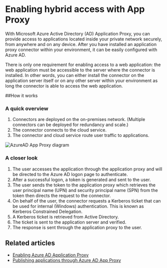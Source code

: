 <properties
    pageTitle="Enabling hybrid access with App Proxy| Microsoft Azure"
    description="Enable access to apps that are running inside your private network from outside your network though Azure Active Directory."
    services="active-directory"
    documentationCenter=""
    authors="femila"
    manager="stevenpo"
    editor=""/>

<tags
    ms.service="active-directory"
    ms.workload="identity"
    ms.tgt_pltfrm="na"
    ms.devlang="na"
    ms.topic="article"
    ms.date="10/16/2015"
    ms.author="femila"/>

# Enabling hybrid access with App Proxy
With Microsoft Azure Active Directory (AD) Application Proxy, you can provide access to applications located inside your private network securely, from anywhere and on any device. After you have installed an application proxy connector within your environment, it can be easily configured with Azure AD.

There is only one requirement for enabling access to a web application: the web application must be accessible to the server where the connector is installed. In other words, you can either install the connector on the application server itself or on any other server within your environment as long the connector is able to access the web application.

##How it works
### A quick overview
1. Connectors are deployed on the on-premises network. (Multiple connectors can be deployed for redundancy and scale.)
2. The connector connects to the cloud service.
3. The connector and cloud service route user traffic to applications.

 ![AzureAD App Proxy diagram](./media/active-directory-appssoaccess-whatis/azureappproxxy.png)

### A closer look
1. The user accesses the application through the application proxy and will be directed to the Azure AD logon page to authenticate.
2. After a successful logon, a token is generated and sent to the user.
3. The user sends the token to the application proxy which retrieves the user principal name (UPN) and security principal name (SPN) from the token then directs the request to the connector.
4. On behalf of the user, the connector requests a Kerberos ticket that can be used for internal (Windows) authentication. This is known as Kerberos Constrained Delegation.
5. A Kerberos ticket is retrieved from Active Directory.
6. The ticket is sent to the application server and verified.
7. The response is sent through the application proxy to the user.

## Related articles
- [Enabling Azure AD Application Proxy](active-directory-application-proxy-enable.md#step-1-enable-application-proxy-in-azure-ad)
- [Publishing applications through Azure AD App Proxy](active-directory-application-proxy-publish.md)


